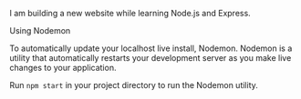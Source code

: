 I am building a new website while learning Node.js and Express.

Using Nodemon

To automatically update your localhost live install, Nodemon. Nodemon is a utility that automatically restarts your development server as you make live changes to your application.

Run `npm start` in your project directory to run the Nodemon utility.